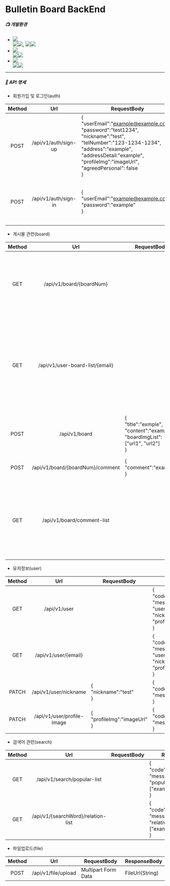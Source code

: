 # Bulletin Board BackEnd 
##### 📺 개발환경
* <img src="https://img.shields.io/badge/Framework-%23121011?style=plastic"/>
     <div>
         <img src="https://img.shields.io/badge/springboot-6DB33F?style=float-square&logo=springboot&logoColor=white"><img src="https://img.shields.io/badge/3.2.5-515151?style=float-square">, <img/ src="https://img.shields.io/badge/Spring Security-6DB33F?style=float-square&logo=springsecurity&logoColor=white"><img src="https://img.shields.io/badge/3.2.5-515151?style=float-square">
     </div>

* <img src="https://img.shields.io/badge/Language-%23121011?style=plastic">
     <div>
          <img src="https://img.shields.io/badge/java-%23ED8B00?style=float-square&logo=openjdk&logoColor=white"><img src="https://img.shields.io/badge/17-515151?style=float-square">
     </div>

* <img src="https://img.shields.io/badge/Build-%23121011?style=plastic">
     <div>
          <img src="https://img.shields.io/badge/Gradle-02303A?style=float-square&logo=Gradle&logoColor=white"><img src="https://img.shields.io/badge/8.7-515151?style=float-square">
     </div>

----------------------------------
##### 📖 API 명세


* 회원가입 및 로그인(auth)
  
| Method | Url | RequestBody | ResponseBody |
|:---:|:---:|---|---|
| POST | /api/v1/auth/sign-up | {<br/> "userEmail":"example@example.com",<br/> "password":"test1234",<br/> "nickname":"test",<br/> "telNumber":"123-1234-1234",<br/> "address":"example",<br/> "addressDetail:"example",<br/> "profileImg":"imageUrl",<br/> "agreedPersonal": false<br/> }| {<br/> "code":"SU",<br/> "message":"success"<br/> } |
| POST | /api/v1/auth/sign-in | {<br/> "userEmail":"example@example.com",<br/> "password":"example"<br/> } | {<br/> "code":"SU",<br/> "message":"success",<br/> "aceessToken":"JWT Token",<br/> "expireTime": 3600<br/> }|


* 게시물 관련(board)
  
| Method | Url | RequestBody | ResponseBody |
|:---:|:---:|---|---|
| GET | /api/v1/board/{boardNum} | |{<br/> "boardNum" : 0,<br/> "title" :"example",<br/> "content" : "example",<br/> "boardImgList" : "exampleUrl",<br/> "writeDate":"2024-06-27 23:02:53",<br/> "writerEmail":"example@example.com",<br/> "writernickname":"example",<br/> "writerProfileImg":"exampleUrl"<br/> }|
| GET | /api/v1/user-board-list/{email} | |{<br/> "code":"SU",<br/> "message":"success",<br/> "userBoardList":[<br/>{<br/> "boardNum" : 0,<br/> "title" :"example",<br/> "content" : "example",<br/> "boardImgList" : "exampleUrl",<br/> "writeDate":"2024-06-27 23:02:53",<br/> "writerEmail":"example@example.com",<br/> "writernickname":"example",<br/> "writerProfileImg":"exampleUrl"<br/>}]<br/>} |
| POST | /api/v1/board |{<br/> "title":"exmple",<br/> "content":"example",<br/> "boardImgList":["url1", "url2"]<br/> }| {<br/> "code":"SU",<br/> "message":"suceess"<br/> }|
| POST | /api/v1/board/{boardNum}/comment | {<br/> "comment":"example"<br/> } | {<br/> "code":"SU",<br/> "message" :"success"<br/> } | 
| GET | /api/v1/board/comment-list |  |{<br/> "code":"SU",<br/> "message":"example",<br/> "commentList":[<br/>&ensp;{<br/> &emsp;"nickname":"example",<br/> &emsp;"profileImg":"url",<br/> &emsp;"writeDate":"2024-06-27 23:02:53",<br/> &emsp;"content":"example"<br/>}] <br/>}|


* 유저정보(user) 

| Method | Url | RequestBody | ResponseBody |
|:---:|:---:|---|---|
| GET | /api/v1/user |  | {<br/>"code":"SU",<br/> "message":"sucess",<br/> "userEmail":"example@example.com",<br/> "nickname":"thisis",<br/> "profileImg":"imageUrl"<br/>} |
| GET | /api/v1/user/{email} | |{<br/>"code":"SU",<br/> "message":"sucess",<br/> "userEmail":"example@example.com",<br/> "nickname":"thisis",<br/> "profileImg":"imageUrl"<br/>} |
| PATCH | /api/v1/user/nickname |{<br/>"nickname":"test"<br/>} | {<br/> "code" : "SU",<br/> "message" : "success" <br/>} |
| PATCH | /api/v1/user/profile-image | {<br/> "profileImg":"imageUrl" <br/>} | {<br/> "code" : "SU",<br/> "message" : "success" <br/>} |


* 검색어 관련(search)

| Method | Url | RequestBody | ResponseBody | 
|:---:|:---:|---|---|
| GET | /api/v1/search/popular-list |  | {<br/> "code":"SU",<br/> "message":"success",<br/> "popularWordList":["example1","example2"]<br/> } |
| GET | /api/v1/{searchWord}/relation-list |  | {<br/> "code":"SU",<br/> "message":"success",<br/> "relativeWordList":["example1","example2"]<br/> } | 


* 파일업로드(file)

| Method | Url | RequestBody | ResponseBody | 
|:---:|:---:|---|---|
| POST | /api/v1/file/upload | Multipart Form Data | FileUrl(String) |


